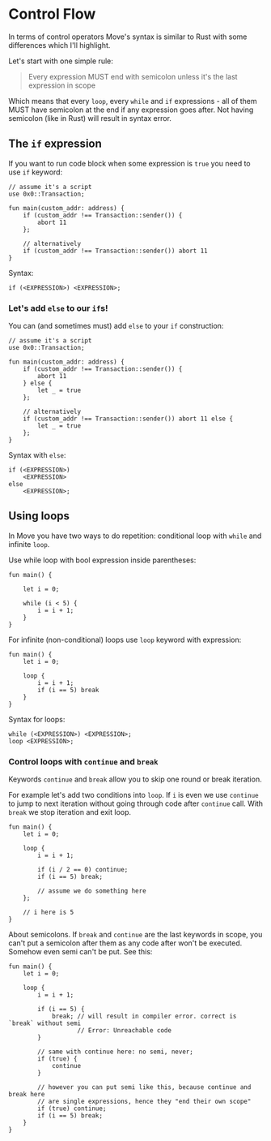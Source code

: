 # Control Flow

In terms of control operators Move's syntax is similar to Rust with some differences which I'll highlight.

Let's start with one simple rule:

> Every expression MUST end with semicolon unless it's the last expression in scope

Which means that every `loop`, every `while` and `if` expressions - all of them MUST have semicolon at the end if any expression goes after. Not having semicolon (like in Rust) will result in syntax error.

## The `if` expression

If you want to run code block when some expression is `true` you need to use `if` keyword:

```Move
// assume it's a script
use 0x0::Transaction;

fun main(custom_addr: address) {
    if (custom_addr !== Transaction::sender()) {
        abort 11
    };

    // alternatively
    if (custom_addr !== Transaction::sender()) abort 11
}
```

Syntax:

```Move
if (<EXPRESSION>) <EXPRESSION>;
```

### Let's add `else` to our `if`s!

You can (and sometimes must) add `else` to your `if` construction:
```Move
// assume it's a script
use 0x0::Transaction;

fun main(custom_addr: address) {
    if (custom_addr !== Transaction::sender()) {
        abort 11
    } else {
        let _ = true
    };

    // alternatively
    if (custom_addr !== Transaction::sender()) abort 11 else {
        let _ = true
    };
}
```

Syntax with `else`:
```Move
if (<EXPRESSION>)
    <EXPRESSION>
else
    <EXPRESSION>;
```

## Using loops

In Move you have two ways to do repetition: conditional loop with `while` and infinite `loop`.

Use while loop with bool expression inside parentheses:

```Move
fun main() {

    let i = 0;

    while (i < 5) {
        i = i + 1;
    }
}
```

For infinite (non-conditional) loops use `loop` keyword with expression:

```Move
fun main() {
    let i = 0;

    loop {
        i = i + 1;
        if (i == 5) break
    }
}
```

Syntax for loops:
```Move
while (<EXPRESSION>) <EXPRESSION>;
loop <EXPRESSION>;
```

### Control loops with `continue` and `break`

Keywords `continue` and `break` allow you to skip one round or break iteration.

For example let's add two conditions into `loop`. If `i` is even we use `continue` to jump to next iteration without going through code after `continue` call.
With `break` we stop iteration and exit loop.
```Move
fun main() {
    let i = 0;

    loop {
        i = i + 1;

        if (i / 2 == 0) continue;
        if (i == 5) break;

        // assume we do something here
    };

    // i here is 5
}
```

About semicolons. If `break` and `continue` are the last keywords in scope, you can't put a semicolon after them as any code after won't be executed. Somehow even semi can't be put. See this:
```Move
fun main() {
    let i = 0;

    loop {
        i = i + 1;

        if (i == 5) {
            break; // will result in compiler error. correct is `break` without semi
                   // Error: Unreachable code
        }

        // same with continue here: no semi, never;
        if (true) {
            continue
        }

        // however you can put semi like this, because continue and break here
        // are single expressions, hence they "end their own scope"
        if (true) continue;
        if (i == 5) break;
    }
}
```
